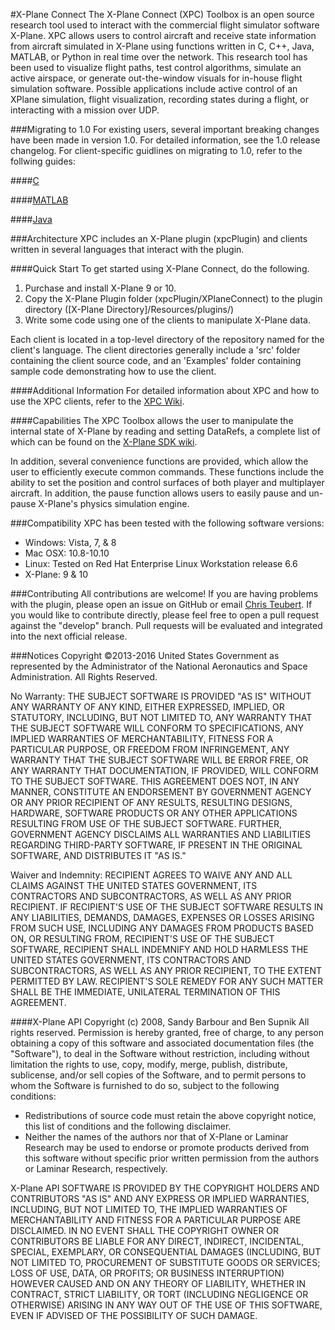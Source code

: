 #X-Plane Connect
The X-Plane Connect (XPC) Toolbox is an open source research tool used to
interact with the commercial flight simulator software X-Plane. XPC allows users
to control aircraft and receive state information from aircraft simulated in
X-Plane using functions written in C, C++, Java, MATLAB, or Python in real time over the
network. This research tool has been used to visualize flight paths, test control
algorithms, simulate an active airspace, or generate out-the-window visuals for
in-house flight simulation software. Possible applications include active control
of an XPlane simulation, flight visualization, recording states during a flight,
or interacting with a mission over UDP.

###Migrating to 1.0
For existing users, several important breaking changes have been made in version
1.0. For detailed information, see the 1.0 release changelog. For client-specific
guidlines on migrating to 1.0, refer to the follwing guides:

####[C](https://github.com/nasa/XPlaneConnect/wiki/Migrating-to-1.0-C)

####[MATLAB](https://github.com/nasa/XPlaneConnect/wiki/Migrating-to-1.0-MATLAB)

####[Java](https://github.com/nasa/XPlaneConnect/wiki/Migrating-to-1.0-Java)

###Architecture
XPC includes an X-Plane plugin (xpcPlugin) and clients written in several
languages that interact with the plugin.

####Quick Start
To get started using X-Plane Connect, do the following.

1. Purchase and install X-Plane 9 or 10.
2. Copy the X-Plane Plugin folder (xpcPlugin/XPlaneConnect) to the plugin
directory ([X-Plane Directory]/Resources/plugins/)
3. Write some code using one of the clients to manipulate X-Plane data.

Each client is located in a top-level directory of the repository named for the
client's language. The client directories generally include a 'src' folder
containing the client source code, and an 'Examples' folder containing sample
code demonstrating how to use the client.

####Additional Information
For detailed information about XPC and how to use the XPC clients, refer to the
[XPC Wiki](https://github.com/nasa/XPlaneConnect/wiki).

####Capabilities
The XPC Toolbox allows the user to manipulate the internal state of X-Plane by
reading and setting DataRefs, a complete list of which can be found on the
[X-Plane SDK wiki](http://www.xsquawkbox.net/xpsdk/docs/DataRefs.html).

In addition, several convenience functions are provided, which allow the user to
efficiently execute common commands. These functions include the ability to set
the position and control surfaces of both player and multiplayer aircraft. In
addition, the pause function allows users to easily pause and un-pause X-Plane's
physics simulation engine.

###Compatibility
XPC has been tested with the following software versions:
* Windows: Vista, 7, & 8
* Mac OSX: 10.8-10.10
* Linux: Tested on Red Hat Enterprise Linux Workstation release 6.6
* X-Plane: 9 & 10

###Contributing
All contributions are welcome! If you are having problems with the plugin, please
open an issue on GitHub or email [Chris Teubert](mailto:christopher.a.teuber@nasa.gov).
If you would like to contribute directly, please feel free to open a pull request
against the "develop" branch. Pull requests will be evaluated and integrated into
the next official release.

###Notices
Copyright ©2013-2016 United States Government as represented by the Administrator
of the National Aeronautics and Space Administration.  All Rights Reserved.

No Warranty: THE SUBJECT SOFTWARE IS PROVIDED "AS IS" WITHOUT ANY WARRANTY OF ANY
KIND, EITHER EXPRESSED, IMPLIED, OR STATUTORY, INCLUDING, BUT NOT LIMITED TO, ANY
WARRANTY THAT THE SUBJECT SOFTWARE WILL CONFORM TO SPECIFICATIONS, ANY IMPLIED
WARRANTIES OF MERCHANTABILITY, FITNESS FOR A PARTICULAR PURPOSE, OR FREEDOM FROM
INFRINGEMENT, ANY WARRANTY THAT THE SUBJECT SOFTWARE WILL BE ERROR FREE, OR ANY
WARRANTY THAT DOCUMENTATION, IF PROVIDED, WILL CONFORM TO THE SUBJECT SOFTWARE.
THIS AGREEMENT DOES NOT, IN ANY MANNER, CONSTITUTE AN ENDORSEMENT BY GOVERNMENT
AGENCY OR ANY PRIOR RECIPIENT OF ANY RESULTS, RESULTING DESIGNS, HARDWARE,
SOFTWARE PRODUCTS OR ANY OTHER APPLICATIONS RESULTING FROM USE OF THE SUBJECT
SOFTWARE.  FURTHER, GOVERNMENT AGENCY DISCLAIMS ALL WARRANTIES AND LIABILITIES
REGARDING THIRD-PARTY SOFTWARE, IF PRESENT IN THE ORIGINAL SOFTWARE, AND
DISTRIBUTES IT "AS IS."

Waiver and Indemnity:  RECIPIENT AGREES TO WAIVE ANY AND ALL CLAIMS AGAINST THE
UNITED STATES GOVERNMENT, ITS CONTRACTORS AND SUBCONTRACTORS, AS WELL AS ANY
PRIOR RECIPIENT.  IF RECIPIENT'S USE OF THE SUBJECT SOFTWARE RESULTS IN ANY
LIABILITIES, DEMANDS, DAMAGES, EXPENSES OR LOSSES ARISING FROM SUCH USE,
INCLUDING ANY DAMAGES FROM PRODUCTS BASED ON, OR RESULTING FROM, RECIPIENT'S USE
OF THE SUBJECT SOFTWARE, RECIPIENT SHALL INDEMNIFY AND HOLD HARMLESS THE UNITED
STATES GOVERNMENT, ITS CONTRACTORS AND SUBCONTRACTORS, AS WELL AS ANY PRIOR
RECIPIENT, TO THE EXTENT PERMITTED BY LAW.  RECIPIENT'S SOLE REMEDY FOR ANY SUCH
MATTER SHALL BE THE IMMEDIATE, UNILATERAL TERMINATION OF THIS AGREEMENT.

####X-Plane API
Copyright (c) 2008, Sandy Barbour and Ben Supnik  All rights reserved.
Permission is hereby granted, free of charge, to any person obtaining a copy of
this software and associated documentation files (the "Software"), to deal in the
Software without restriction, including without limitation the rights to use,
copy, modify, merge, publish, distribute, sublicense, and/or sell copies of the
Software, and to permit persons to whom the Software is furnished to do so,
subject to the following conditions:
 
* Redistributions of source code must retain the above copyright notice, this
list of conditions and the following disclaimer.
* Neither the names of the authors nor that of X-Plane or Laminar Research may
be used to endorse or promote products derived from this software without
specific prior written permission from the authors or Laminar Research,
respectively.
 
X-Plane API SOFTWARE IS PROVIDED BY THE COPYRIGHT HOLDERS AND CONTRIBUTORS "AS
IS" AND ANY EXPRESS OR IMPLIED WARRANTIES, INCLUDING, BUT NOT LIMITED TO, THE
IMPLIED WARRANTIES OF MERCHANTABILITY AND FITNESS FOR A PARTICULAR PURPOSE ARE
DISCLAIMED. IN NO EVENT SHALL THE COPYRIGHT OWNER OR CONTRIBUTORS BE LIABLE FOR
ANY DIRECT, INDIRECT, INCIDENTAL, SPECIAL, EXEMPLARY, OR CONSEQUENTIAL DAMAGES
(INCLUDING, BUT NOT LIMITED TO, PROCUREMENT OF SUBSTITUTE GOODS OR SERVICES; LOSS
OF USE, DATA, OR PROFITS; OR BUSINESS INTERRUPTION) HOWEVER CAUSED AND ON ANY
THEORY OF LIABILITY, WHETHER IN CONTRACT, STRICT LIABILITY, OR TORT (INCLUDING
NEGLIGENCE OR OTHERWISE) ARISING IN ANY WAY OUT OF THE USE OF THIS SOFTWARE, EVEN
IF ADVISED OF THE POSSIBILITY OF SUCH DAMAGE.
